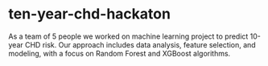# ten-year-chd-hackaton
As a team of 5 people we worked on machine learning project to predict 10-year CHD risk. Our approach includes data analysis, feature selection, and modeling, with a focus on Random Forest and XGBoost algorithms.
